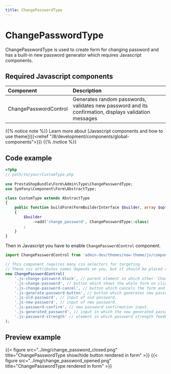 ```yaml
---
title: ChangePasswordType
---
```


# ChangePasswordType

ChangePasswordType is used to create form for changing password and has a built-in new password generator which requires Javascript components.

## Required Javascript components
| Component                                                                   | Description                                                                                                             |
|:----------------------------------------------------------------------------|:------------------------------------------------------------------------------------------------------------------------|
| ChangePasswordControl | Generates random passwords, validates new password and its confirmation, displays validation messages |

{{% notice note %}}
Learn more about [Javascript components and how to use theme]({{<relref "/8/development/components/global-components">}})
{{% /notice %}}

## Code example

```php
<?php
// path/to/your/CustomType.php
    
use PrestaShopBundle\Form\Admin\Type\ChangePasswordType;
use Symfony\Component\Form\AbstractType;

class CustomType extends AbstractType
{
    public function buildForm(FormBuilderInterface $builder, array $options)
    {
        $builder
            ->add('change_password', ChangePasswordType::class)
        ;
    }
}
```

Then in Javascript you have to enable `ChangePasswordControl` component.

```js
import ChangePasswordControl from 'admin-dev/themes/new-theme/js/components/form/change-password-control';

// This component requires many css selectors for targeting.
// These css attributes names depends on you, but it should be placed on correct elements to work properly.
new ChangePasswordControl(
    '.js-change-password-block', // parent element in which other 'ChangePasswordType' inputs are rendered.
    '.js-change-password', // button which shows the whole form on click and is hidden afterwards.
    '.js-change-password-cancel', // button which cancels the form and shows 'change-password' button again.
    '.js-generate-password-button', // button which generates new password on click.
    '.js-old-password', // input of old password.
    '.js-new-password', // input of new password.
    '.js-password-confirm', // new password confirmation input.
    '.js-generated_password', // input in which the new generated password should be displayed.
    '.js-password-strength' // element in which password strength feedback should be displayed.
);
```

## Preview example

{{< figure src="../img/change_password_closed.png" title="ChangePasswordType show/hide button rendered in form" >}}
{{< figure src="../img/change_password_opened.png" title="ChangePasswordType rendered in form" >}}
